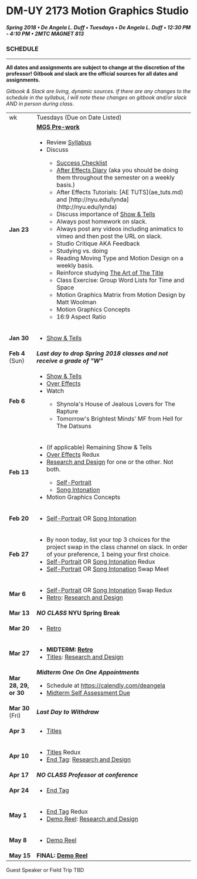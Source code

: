 # DM-UY 2173 Motion Graphics Studio
##### Spring 2018 • De Angela L. Duff • Tuesdays • De Angela L. Duff • 12:30 PM - 4:10 PM • 2MTC MAGNET 813

### SCHEDULE

---

**All dates and assignments are subject to change at the discretion of the professor! Gitbook and slack are the official sources for all dates and assignments.**

*Gitbook &amp; Slack are living, dynamic sources. If there are any changes to the schedule in the syllabus, I will note these changes on gitbook and/or slack AND in person during class.*

<table>
<tr>
<td>wk</td>
<td>Tuesdays (Due on Date Listed)</td>
</tr>

<tr>
<td></td>
<td><strong><a href="mgs_pre_work.md">MGS Pre-work</a></strong></td>
</tr>

<tr>
<td><strong>Jan 23</strong></td>
<td>
<ul>
<li>Review <a href="syllabus.md">Syllabus</a></li>
<li>Discuss</li> 
    <ul>
    <li><a href="success.md">Success Checklist</a></li>
    <li><a href="after_effects_diary.md">After Effects Diary</a> (aka you should be doing them throughout the semester on a weekly basis.)</li>
    <li>After Effects Tutorials: [AE TUTS](ae_tuts.md) and [http://nyu.edu/lynda](http://nyu.edu/lynda)
    <li>Discuss importance of <a href="https://deangela.gitbooks.io/motion-graphics-studio-spring-2017/content/show_and_tells.html">Show &amp; Tells</a></li>
    <li>Always post homework on slack.</li>
    <li>Always post any videos including animatics to vimeo and then post the URL on slack.</li>
    <li>Studio Critique AKA Feedback</li>
    <li>Studying vs. doing</li>
    <li>Reading Moving Type and Motion Design on a weekly basis.</li>
    <li>Reinforce studying <a href="http://www.artofthetitle.com/" target="_blank">The Art of The Title</a></li>
    <li>Class Exercise: Group Word Lists for Time and Space</li>
    <li>Motion Graphics Matrix from Motion Design by Matt Woolman</li>
    <li>Motion Graphics Concepts</li>
    <li>16:9 Aspect Ratio</li>
    </ul>
</ul></td>
</tr>

<tr>
<td><strong>Jan 30</strong></td>
<td>
<ul>
<li><a href="show_and_tells.md">Show &amp; Tells</a></li>
</ul></td>
</tr>

<tr>
<td><strong>Feb 4</strong> (Sun)</td>
<td><strong><i>Last day to drop Spring 2018 classes and not receive a grade of "W"</i></strong></td>
</tr>

<tr>
<td><strong>Feb 6</strong></td>
<td valign="top">
<ul>
<li><a href="show_and_tells.md">Show &amp; Tells</a></li>
<li><a href="projects_overeffects.md">Over Effects</a></li>
<li>Watch</li>
    <ul>
    <li>Shynola's House of Jealous Lovers for The Rapture</li>
    <li>Tomorrow's Brightest Minds' MF from Hell for The Datsuns</li>
    </ul>
</ul></td>
</tr>

<tr>
<td><strong>Feb 13</strong></td>
<td>
<ul>
<li>(if applicable) Remaining Show &amp; Tells</li>
<li><a href="projects_overeffects.md">Over Effects</a> Redux</li>
<li><a href="process_documentation.md">Research and Design</a> for one or the other. Not both.</li>
    <ul>
    <li><a href="projects_self_portrait.md">Self-Portrait</a></li> 
    <li><a href="projects_song_intonation.md">Song Intonation</a></li>
    </ul>
<li>Motion Graphics Concepts</li>
</ul>
</td>
</tr>

<tr>
<td><strong>Feb 20</strong></td>
<td>
<ul>
<li><a href="projects_self_portrait.md">Self-Portrait</a> OR <a href="projects_song_intonation.md">Song Intonation</a></li>
</ul></td>
</tr>

<tr>
<td><strong>Feb 27</strong></td>
<td>
<ul>
<li>By noon today, list your top 3 choices for the project swap in the class channel on slack. In order of your preference, 1 being your first choice.</li>
<li><a href="projects_self_portrait.md">Self-Portrait</a> OR <a href="projects_song_intonation.md">Song Intonation</a> Redux</li>
<li><a href="projects_self_portrait.md">Self-Portrait</a> OR <a href="projects_song_intonation.md">Song Intonation</a> Swap Meet</li>
</ul></td>
</tr>

<tr>
<td><strong>Mar 6</strong></td>
<td>
<ul>
<li><a href="projects_self_portrait.md">Self-Portrait</a> OR <a href="projects_song_intonation.md">Song Intonation</a> Swap Redux
<li><a href="projects_retro.md">Retro</a>: <a href="process_documentation.md">Research and Design</a></li>
</ul></td>
</tr>

<tr>
<tr>
<td><strong>Mar 13</strong></td>
<td valign="top"><strong><i>NO CLASS</i> NYU Spring Break</strong></td>
</tr>

<tr>
<td><strong>Mar 20</strong></td>
<td><ul><li><a href="projects_retro.md">Retro</a></li></ul></td>
</tr>

<tr>
<td><strong>Mar 27</strong></td>
<td>
<ul>
<li><strong>MIDTERM: <a href="projects_retro.md">Retro</a></strong></li>
<li><a href="projects_titles.md">Titles</a>: <a href="process_documentation.md">Research and Design</a></li>
</ul>
</td>
</tr>

<tr>
<td><strong>Mar 28, 29, or 30</strong></td>
<td><strong><i>Midterm One On One Appointments</i></strong>
<ul>
<li>Schedule at <a href="https://calendly.com/deangela">https://calendly.com/deangela</a>
<li><a href="end_of_semester_deliverables.md">Midterm Self Assessment Due</a></li>
</ul></td>
</tr>

<tr>
<td><strong>Mar 30</strong> (Fri)</td>
<td><strong><i>Last Day to Withdraw</i></strong></td>
</tr>

<tr>
<td><strong>Apr 3</strong></td>
<td><ul>
<li><a href="projects_titles.md">Titles</a></li></ul></td>
</tr>

<tr>
<td><strong>Apr 10</strong></td>
<td>
<ul>
<li><a href="projects_titles.md">Titles</a> Redux</li>
<li><a href="projects_endtag.md">End Tag</a>: <a href="process_documentation.md">Research and Design</a></li>
</ul></td>
</tr>

<tr>
<td><strong>Apr 17</strong></td>
<td><strong><i>NO CLASS Professor at conference</i></strong></td>
</tr>

<tr>
<td><strong>Apr 24</strong></td>
<td>
<ul>
<li><a href="projects_endtag.md">End Tag</a></li>
</ul></td>
</tr>

<tr>
<td><strong>May 1</strong></td>
<td>
<ul>
<li><a href="projects_endtag.md">End Tag</a> Redux</li>
<li><a href="projects_demoreel.md">Demo Reel</a>: <a href="process_documentation.md">Research and Design</a></li>
</ul>
</tr>

<tr>
<td><strong>May 8</strong></td>
<td><ul><li><a href="projects_demo_reel.md">Demo Reel</a></li></ul></td>
</tr>

<tr>
<td><strong>May 15</strong></td>
<td><strong>FINAL: <a href="projects_demo_reel.md">Demo Reel</a></strong></td>
</tr>
</table>

Guest Speaker or Field Trip TBD